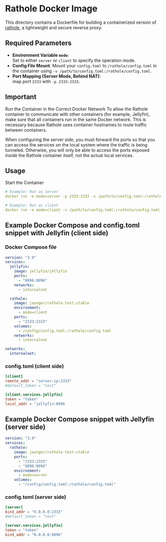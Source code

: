 # Rathole Docker Image

This directory contains a Dockerfile for building a containerized version of 
[rathole](https://github.com/rapiz1/rathole),
a lightweight and secure reverse proxy.

## Required Parameters

- **Environment Variable `mode`**:  
  Set to either `server` or `client` to specify the operation mode.
- **Config File Mount**:
  Mount your `config.toml` to `/rathole/config.toml` in the container using 
  `-v /path/to/config.toml:/rathole/config.toml`.
- **Port Mapping (Server Mode, Behind NAT)**:  
    map port `2333` with `-p 2333:2333`.

## Important

Run the Container in the Correct Docker Network
To allow the Rathole container to communicate with other containers (for example,
Jellyfin), make sure that all containers run in the same Docker
network. This is necessary because Rathole uses container hostnames
to route traffic between containers.

When configuring the server side, you must forward the ports so that you can access the
services on the local system where the traffic is being tunneled. Otherwise, you will only
be able to access the ports exposed inside the Rathole container itself, not the actual
local services.

## Usage

Start the Container

```yaml
# Example: Run as server
docker run -e mode=server -p 2333:2333 -v /path/to/config.toml:/rathole/config.toml jaunger/rathole-test:stable

# Example: Run as client
docker run -e mode=client -v /path/to/config.toml:/rathole/config.toml jaunger/rathole-test:stable
```

## Example Docker Compose and config.toml snippet with Jellyfin (client side)

### Docker Compose file

```yaml
version: "3.9"
services:
  jellyfin:
    image: jellyfin/jellyfin
    ports:
      - "8096:8096"
    networks:
      - internalnet

  rathole:
    image: jaunger/rathole-test:stable
    environment:
      - mode=client
    ports:
      - "2333:2333"
    volumes:
      - /config/config.toml:/rathole/config.toml
    networks:
      - internalnet

networks:
  internalnet:
```

### config.toml (client side)

```toml
[client]
remote_addr = "server-ip:2333"
#default_token = "test"

[client.services.jellyfin]
token = "token"
local_addr = "jellyfin:8096
```

## Example Docker Compose snippet with Jellyfin (server side)

```yaml
version: "3.9"
services:
  rathole:
    image: jaunger/rathole-test:stable
    ports:
      - "2333:2333"
      - "8096:8096"
    environment:
      - mode=server
    volumes:
      - "/config/config.toml:/rathole/config.toml"
```

### config.toml (server side)

```toml
[server]
bind_addr = "0.0.0.0:2333"
#default_token = "test"

[server.services.jellyfin]
token = "token"
bind_addr = "0.0.0.0:8096"
```
